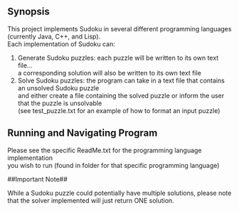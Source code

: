 ## Synopsis

This project implements Sudoku in several different programming languages <br />
(currently Java, C++, and Lisp). <br/>
Each implementation of Sudoku can: <br />
1.  Generate Sudoku puzzles: each puzzle will be written to its own text file… <br />
    a corresponding solution will also be written to its own text file <br />
2.  Solve Sudoku puzzles: the program can take in a text file that contains an unsolved Sudoku puzzle <br />
    and either create a file containing the solved puzzle or inform the user that the puzzle is unsolvable <br /> (see test_puzzle.txt for an example of how to format an input puzzle) <br />


## Running and Navigating Program

Please see the specific ReadMe.txt for the programming language implementation <br />
you wish to run (found in folder for that specific programming language)<br />


##Important Note##

While a Sudoku puzzle could potentially have multiple solutions, please note that
the solver implemented will just return ONE solution.
